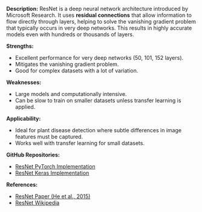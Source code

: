 **Description:**
ResNet is a deep neural network architecture introduced by Microsoft Research. It uses **residual connections** that allow information to flow directly through layers, helping to solve the vanishing gradient problem that typically occurs in very deep networks. This results in highly accurate models even with hundreds or thousands of layers.

**Strengths:**
- Excellent performance for very deep networks (50, 101, 152 layers).
- Mitigates the vanishing gradient problem.
- Good for complex datasets with a lot of variation.

**Weaknesses:**
- Large models and computationally intensive.
- Can be slow to train on smaller datasets unless transfer learning is applied.

**Applicability:**
- Ideal for plant disease detection where subtle differences in image features must be captured.
- Works well with transfer learning for small datasets.

**GitHub Repositories:**
- [ResNet PyTorch Implementation](https://github.com/pytorch/vision/blob/main/torchvision/models/resnet.py)
- [ResNet Keras Implementation](https://github.com/fchollet/deep-learning-models/blob/master/resnet.py)

**References:**
- [ResNet Paper (He et al., 2015)](https://arxiv.org/abs/1512.03385)
- [ResNet Wikipedia](https://en.wikipedia.org/wiki/Residual_neural_network)
